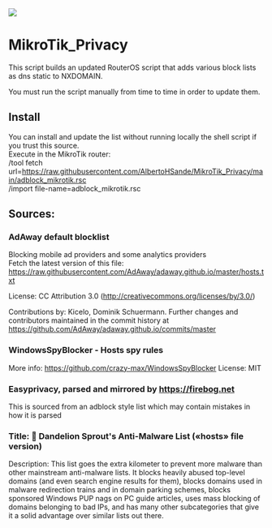 <img src="https://img.shields.io/static/v1?label=number+of+entries&message=33330&color=green?style=plastic&logo=appveyor" />  

# MikroTik_Privacy  
This script builds an updated RouterOS script that adds various block lists as dns static to NXDOMAIN.  

You must run the script manually from time to time in order to update them.

## Install

You can install and update the list without running locally the shell script if you trust this source.  
Execute in the MikroTik router:  
/tool fetch url=https://raw.githubusercontent.com/AlbertoHSande/MikroTik_Privacy/main/adblock_mikrotik.rsc  
/import file-name=adblock_mikrotik.rsc  

## Sources:
### AdAway default blocklist  
Blocking mobile ad providers and some analytics providers  
Fetch the latest version of this file:
https://raw.githubusercontent.com/AdAway/adaway.github.io/master/hosts.txt

License:
CC Attribution 3.0 (http://creativecommons.org/licenses/by/3.0/)

Contributions by:
Kicelo, Dominik Schuermann.
Further changes and contributors maintained in the commit history at
https://github.com/AdAway/adaway.github.io/commits/master

### WindowsSpyBlocker - Hosts spy rules
More info: https://github.com/crazy-max/WindowsSpyBlocker
License: MIT

### Easyprivacy, parsed and mirrored by https://firebog.net
This is sourced from an adblock style list which may contain mistakes in how it is parsed

### Title: 💊 Dandelion Sprout's Anti-Malware List («hosts» file version)
Description: This list goes the extra kilometer to prevent more malware than other mainstream anti-malware lists. It blocks heavily abused top-level domains (and even search engine results for them), blocks domains used in malware redirection trains and in domain parking schemes, blocks sponsored Windows PUP nags on PC guide articles, uses mass blocking of domains belonging to bad IPs, and has many other subcategories that give it a solid advantage over similar lists out there.
